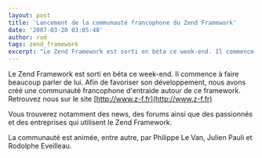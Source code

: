 ```yaml
---
layout: post
title: 'Lancement de la communauté francophone du Zend Framework'
date: '2007-03-20 03:05:48'
author: rod
tags: zend_framework
excerpt: "Le Zend Framework est sorti en béta ce week-end. Il commence à faire beaucoup parler de lui. Afin de favoriser son développement, nous avons créé une communauté francophone d'entraide autour de ce framework.     \nRetrouvez nous sur le site [http://www.z-f.fr](http://www.z-f.fr)  \n  \nVous trouverez notamment des news, des forums ainsi que des      …"
---
```


Le Zend Framework est sorti en béta ce week-end. Il commence à faire beaucoup parler de lui. Afin de favoriser son développement, nous avons créé une communauté francophone d'entraide autour de ce framework.
Retrouvez nous sur le site [http://www.z-f.fr](http://www.z-f.fr)

Vous trouverez notamment des news, des forums ainsi que des passionnés et des entreprises qui utilisent le Zend Framework.

La communauté est animée, entre autre, par Philippe Le Van, Julien Pauli et Rodolphe Eveilleau.
